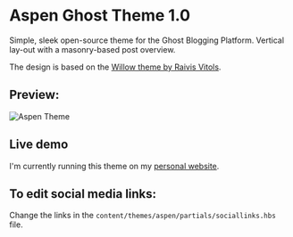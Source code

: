 # Aspen Ghost Theme 1.0

Simple, sleek open-source theme for the Ghost Blogging Platform. Vertical lay-out with a masonry-based post overview. 

The design is based on the [Willow theme by Raivis Vitols](https://github.com/raivis-vitols/ghost-theme-willow).

## Preview:
![Aspen Theme](https://imgur.com/ibvBGj5)

## Live demo
I'm currently running this theme on my [personal website](http://www.foundth.is).
## To edit social media links:

Change the links in the `content/themes/aspen/partials/sociallinks.hbs` file.